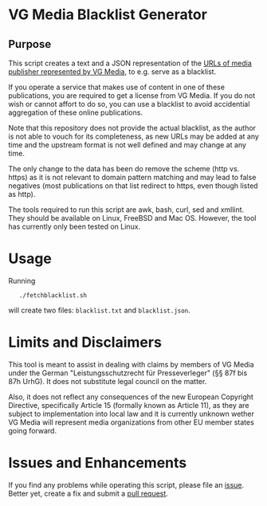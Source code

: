 # VG Media Blacklist Generator

## Purpose

This script creates a text and a JSON representation of the [URLs of media
publisher represented by VG Media](https://www.vg-media.de/de/digitale-verlegerische-angebote/berechtigte-presseverleger.html), to e.g. serve as a blacklist.

If you operate a service that makes use of content in one of these
publications, you are required to get a license from VG Media. If you
do not wish or cannot affort to do so, you can use a blacklist to avoid
accidential aggregation of these online publications.

Note that this repository does not provide the actual blacklist, as the author
is not able to vouch for its completeness, as new URLs may be added at any time
and the upstream format is not well defined and may change at any time.

The only change to the data has been do remove the scheme (http vs. https) as
it is not relevant to domain pattern matching and may lead to false negatives
(most publications on that list redirect to https, even though listed as http).

The tools required to run this script are awk, bash, curl, sed and xmllint. They
should be available on Linux, FreeBSD and Mac OS. However, the tool has currently
only been tested on Linux.

# Usage

Running

```
   ./fetchblacklist.sh
```

will create two files: ``blacklist.txt`` and ``blacklist.json``.

# Limits and Disclaimers

This tool is meant to assist in dealing with claims by members of VG Media under
the German "Leistungsschutzrecht für Presseverleger" (§§ 87f bis 87h UrhG).
It does not substitute legal council on the matter.

Also, it does not reflect any consequences of the new European Copyright
Directive, specifically Article 15 (formally known as Article 11), as they are
subject to implementation into local law and it is currently unknown wether VG
Media will represent media organizations from other EU member states going forward.

# Issues and Enhancements

If you find any problems while operating this script, please file an
[issue](https://github.com/danimo/vgmediablacklist/issues).
Better yet, create a fix and submit a [pull request](https://github.com/danimo/vgmediablacklist/pulls).
